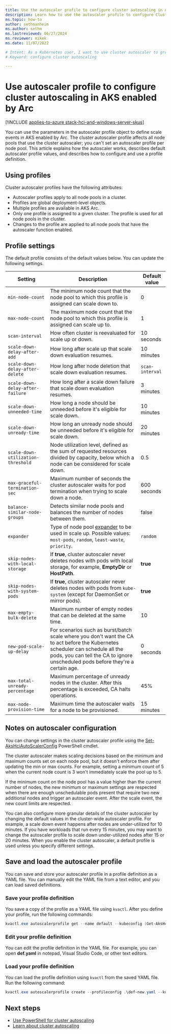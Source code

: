 ```yaml
---
title: Use the autoscaler profile to configure cluster autoscaling in AKS enabled by Arc
description: Learn how to use the autoscaler profile to configure Cluster autoscaler in Azure Kubernetes Service (AKS) on Azure Local.
ms.topic: how-to
author: sethmanheim
ms.author: sethm 
ms.lastreviewed: 06/27/2024
ms.reviewer: mikek
ms.date: 11/07/2022

# Intent: As a Kubernetes user, I want to use cluster autoscaler to grow my nodes to keep up with application demand.
# Keyword: configure cluster autoscaling

---
```


# Use autoscaler profile to configure cluster autoscaling in AKS enabled by Arc

[!INCLUDE [applies-to-azure stack-hci-and-windows-server-skus](includes/aks-hci-applies-to-skus/aks-hybrid-applies-to-azure-stack-hci-windows-server-sku.md)]

You can use the parameters in the autoscaler profile object to define scale events in AKS enabled by Arc. The cluster autoscaler profile affects all node pools that use the cluster autoscaler; you can't set an autoscaler profile per node pool. This article explains how the autoscaler works, describes default autoscaler profile values, and describes how to configure and use a profile definition.

## Using profiles

Cluster autoscaler profiles have the following attributes:

- Autoscaler profiles apply to all node pools in a cluster.
- Profiles are global deployment-level objects.
- Multiple profiles are available in AKS Arc.
- Only one profile is assigned to a given cluster. The profile is used for all node pools in the cluster.
- Changes to the profile are applied to all node pools that have the autoscaler function enabled.

## Profile settings

The default profile consists of the default values below. You can update the following settings.

| Setting | Description | Default value |
| --- | --- | --- |
| `min-node-count` | The minimum node count that the node pool to which this profile is assigned can scale down to. | 0 |
| `max-node-count` | The maximum node count that the node pool to which this profile is assigned can scale up to. | 1 |
| `scan-interval` | How often cluster is reevaluated for scale up or down. | 10 seconds |
| `scale-down-delay-after-add` | How long after scale up that scale down evaluation resumes. | 10 minutes |
| `scale-down-delay-after-delete` | How long after node deletion that scale down evaluation resumes. | `scan-interval` |
| `scale-down-delay-after-failure` | How long after a scale down failure that scale down evaluation resumes. | 3 minutes |
| `scale-down-unneeded-time` | How long a node should be unneeded before it's eligible for scale down. | 10 minutes |
| `scale-down-unready-time` | How long an unready node should be unneeded before it's eligible for scale down. | 20 minutes |
| `scale-down-utilization-threshold` | Node utilization level, defined as the sum of requested resources divided by capacity, below which a node can be considered for scale down. | 0.5 |
| `max-graceful-termination-sec` | Maximum number of seconds the cluster autoscaler waits for pod termination when trying to scale down a node. | 600 seconds |
| `balance-similar-node-groups` | Detects similar node pools and balances the number of nodes between them. | false |
| `expander` | Type of node pool [expander](https://github.com/kubernetes/autoscaler/blob/master/cluster-autoscaler/FAQ.md#what-are-expanders) to be used in scale up. Possible values: `most-pods`, `random`, `least-waste`, `priority`. | `random` |
| `skip-nodes-with-local-storage` | If **true**, cluster autoscaler never deletes nodes with pods with local storage, for example, **EmptyDir** or **HostPath**. | **true** |
| `skip-nodes-with-system-pods` | If **true**, cluster autoscaler never deletes nodes with pods from `kube-system` (except for DaemonSet or mirror pods). | **true** |
| `max-empty-bulk-delete` | Maximum number of empty nodes that can be deleted at the same time. | 10 |
| `new-pod-scale-up-delay` | For scenarios such as burst/batch scale where you don't want the CA to act before the Kubernetes scheduler can schedule all the pods, you can tell the CA to ignore unscheduled pods before they're a certain age. | 0 seconds |
| `max-total-unready-percentage` | Maximum percentage of unready nodes in the cluster. After this percentage is exceeded, CA halts operations. | 45% |
| `max-node-provision-time` | Maximum time the autoscaler waits for a node to be provisioned. | 15 minutes |

## Notes on autoscaler configuration

You can change settings in the cluster autoscaler profile using the [Set-AksHciAutoScalerConfig](work-with-horizontal-autoscaler.md#change-an-existing-akshciautoscalerconfig-profile-object) PowerShell cmdlet.

The cluster autoscaler makes scaling decisions based on the minimum and maximum counts set on each node pool, but it doesn't enforce them after updating the min or max counts. For example, setting a minimum count of 5 when the current node count is 3 won't immediately scale the pool up to 5.

If the minimum count on the node pool has a value higher than the current number of nodes, the new minimum or maximum settings are respected when there are enough unschedulable pods present that require two new additional nodes and trigger an autoscaler event. After the scale event, the new count limits are respected.

You can also configure more granular details of the cluster autoscaler by changing the default values in the cluster-wide autoscaler profile. For example, a scale down event happens after nodes are under-utilized for 10 minutes. If you have workloads that run every 15 minutes, you may want to change the autoscaler profile to scale down under-utilized nodes after 15 or 20 minutes. When you enable the cluster autoscaler, a default profile is used unless you specify different settings.

## Save and load the autoscaler profile

You can save and store your autoscaler profile in a profile definition as a YAML file. You can manually edit the YAML file from a text editor, and you can load saved definitions.

### Save your profile definition

You save a copy of the profile as a YAML file using `kvactl`. After you define your profile, run the following commands:

```powershell
kvactl.exe autoscalerprofile get --name default --kubeconfig (Get-AksHciConfig).Kva.kubeconfig --outputformat=yaml > def.yaml
```

### Edit your profile definition

You can edit the profile definition in the YAML file. For example, you can open **def.yaml** in notepad, Visual Studio Code, or other text editors.

### Load your profile definition

You can load the profile definition using `kvactl` from the saved YAML file. Run the following command:

```powershell
kvactl.exe autoscalerprofile create --profileconfig .\def-new.yaml --kubeconfig (Get-AksHciConfig).Kva.kubeconfig
```

## Next steps

- [Use PowerShell for cluster autoscaling](work-with-horizontal-autoscaler.md)
- [Learn about cluster autoscaling](concepts-cluster-autoscaling.md)
